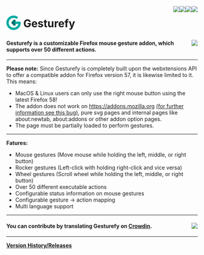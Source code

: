 [<img align="right" src="https://img.shields.io/amo/stars/gesturefy.svg">](https://addons.mozilla.org/firefox/addon/gesturefy/reviews/)
[<img align="right" src="https://img.shields.io/amo/users/gesturefy.svg">](https://addons.mozilla.org/firefox/addon/gesturefy/statistics)
[<img align="right" src="https://img.shields.io/github/release/robbendebiene/gesturefy.svg">](https://github.com/Robbendebiene/Gesturefy/releases)
[<img align="right" src="https://img.shields.io/github/license/robbendebiene/gesturefy.svg">](https://github.com/Robbendebiene/Gesturefy/blob/master/LICENSE)


# <sub><img  src="https://github.com/Robbendebiene/Gesturefy/blob/master/src/res/img/iconx48.png" height="38" width="38"></sub> Gesturefy


#### [<img align="right" src="https://addons.cdn.mozilla.net/static/img/addons-buttons/AMO-button_2.png">](https://addons.mozilla.org/firefox/addon/gesturefy/) Gesturefy is a customizable Firefox mouse gesture addon, which supports over 50 different actions.

***

**Please note:** Since Gesturefy is completely built upon the webxtensions API to offer a compatible addon for Firefox version 57, it is likewise limited to it. This means:
- MacOS & Linux users can only use the right mouse button using the latest Firefox 58!
- The addon does not work on https://addons.mozilla.org [(for further information see this bug)](https://bugzilla.mozilla.org/show_bug.cgi?id=1310082), pure svg pages and internal pages like about:newtab, about:addons or other addon option pages.
- The page must be partially loaded to perform gestures.

***

**Fatures:**
- Mouse gestures (Move mouse while holding the left, middle, or right button)
- Rocker gestures (Left-click with holding right-click and vice versa)
- Wheel gestures (Scroll wheel while holding the left, middle, or right button)
- Over 50 different executable actions
- Configurable status information on mouse gestures
- Configurable gesture -> action mapping
- Multi language support

***

#### You can contribute by translating Gesturefy on [Crowdin](https://crowdin.com/project/gesturefy). [<img align="right" src="https://d322cqt584bo4o.cloudfront.net/gesturefy/localized.svg">](https://crowdin.com/project/gesturefy)

***

**[Version History/Releases](https://github.com/Robbendebiene/Gesturefy/releases)**
